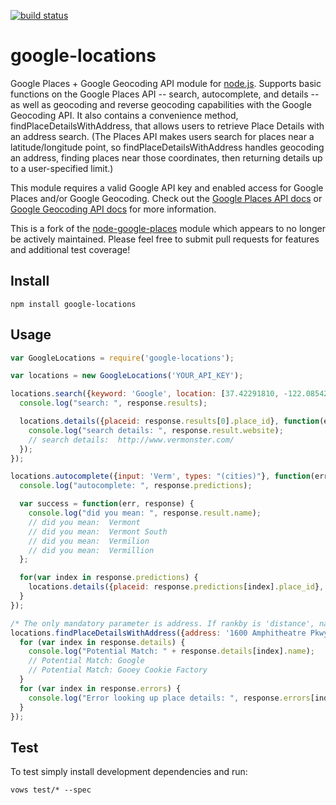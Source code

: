 [![build status](https://secure.travis-ci.org/eastbayjake/google-locations.png)](http://travis-ci.org/eastbayjake/google-locations)
# google-locations

Google Places + Google Geocoding API module for [node.js](http://nodejs.org). Supports basic functions on the Google Places API -- search, autocomplete, and details -- as well as geocoding and reverse geocoding capabilities with the Google Geocoding API. It also contains a convenience method, findPlaceDetailsWithAddress, that allows users to retrieve Place Details with an address search. (The Places API makes users search for places near a latitude/longitude point, so findPlaceDetailsWithAddress handles geocoding an address, finding places near those coordinates, then returning details up to a user-specified limit.)

This module requires a valid Google API key and enabled access for Google Places and/or Google Geocoding. Check out the [Google Places API docs](http://code.google.com/apis/maps/documentation/places/) or [Google Geocoding API docs](http://code.google.com/apis/maps/documentation/geocode/) for more information.

This is a fork of the [node-google-places](https://www.npmjs.org/package/google-places) module which appears to no longer be actively maintained. Please feel free to submit pull requests for features and additional test coverage!

## Install

```
npm install google-locations
```

## Usage
```js
var GoogleLocations = require('google-locations');

var locations = new GoogleLocations('YOUR_API_KEY');

locations.search({keyword: 'Google', location: [37.42291810, -122.08542120]}, function(err, response) {
  console.log("search: ", response.results);

  locations.details({placeid: response.results[0].place_id}, function(err, response) {
    console.log("search details: ", response.result.website);
    // search details:  http://www.vermonster.com/
  });
});

locations.autocomplete({input: 'Verm', types: "(cities)"}, function(err, response) {
  console.log("autocomplete: ", response.predictions);

  var success = function(err, response) {
    console.log("did you mean: ", response.result.name);
    // did you mean:  Vermont
    // did you mean:  Vermont South
    // did you mean:  Vermilion
    // did you mean:  Vermillion
  };

  for(var index in response.predictions) {
    locations.details({placeid: response.predictions[index].place_id}, success);
  }
});

/* The only mandatory parameter is address. If rankby is 'distance', name must be specified. If rankby is 'prominence', radius must be specified. If rankby is not specified, it will default to 'distance' and therefore name will be required. The most reliable practice is to specify both an address and name. If maxResults isn't specified it will default to 1.*/
locations.findPlaceDetailsWithAddress({address: '1600 Amphitheatre Pkwy, Mountain View, CA', name: 'Goo', maxResults: 2, rankby: "prominence", radius: 5000}, function(err, response){
  for (var index in response.details) {
    console.log("Potential Match: " + response.details[index].name);
    // Potential Match: Google
    // Potential Match: Gooey Cookie Factory
  }
  for (var index in response.errors) {
    console.log("Error looking up place details: ", response.errors[index]);
  }
});
```

## Test

To test simply install development dependencies and run:

```vows test/* --spec```

